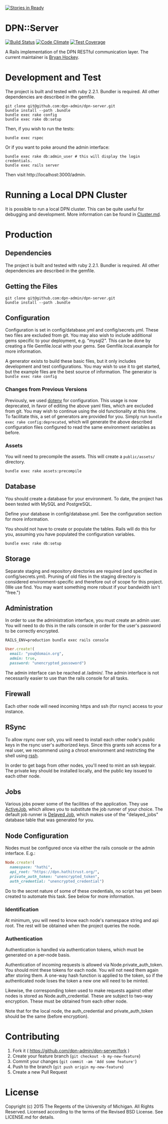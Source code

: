 [![Stories in Ready](https://badge.waffle.io/dpn-admin/dpn-server.png?label=ready&title=Ready)](https://waffle.io/dpn-admin/dpn-server)
# DPN::Server

[![Build Status](https://travis-ci.org/dpn-admin/dpn-server.svg?branch=master)](https://travis-ci.org/dpn-admin/dpn-server)
[![Code Climate](https://codeclimate.com/github/dpn-admin/dpn-server/badges/gpa.svg)](https://codeclimate.com/github/dpn-admin/dpn-server)
[![Test Coverage](https://codeclimate.com/github/dpn-admin/dpn-server/badges/coverage.svg)](https://codeclimate.com/github/dpn-admin/dpn-server/coverage)

A Rails implementation of the DPN RESTful communication layer. The current
maintainer is [Bryan Hockey](https://github.com/malakai97).


# Development and Test

The project is built and tested with ruby 2.2.1.  Bundler is required.
All other dependencies are described in the gemfile.

```
git clone git@github.com:dpn-admin/dpn-server.git
bundle install --path .bundle
bundle exec rake config
bundle exec rake db:setup
```

Then, if you wish to run the tests:

``` bundle exec rspec ```

Or if you want to poke around the admin interface:

```
bundle exec rake db:admin_user # this will display the login credentials.
bundle exec rails server
```

Then visit http://localhost:3000/admin.


# Running a Local DPN Cluster
It is possible to run a local DPN cluster.  This can be quite useful
for debugging and development.  More information can be found in
[Cluster.md](Cluster.md).

# Production

## Dependencies

The project is built and tested with ruby 2.2.1.  Bundler is required.
All other dependencies are described in the gemfile.

## Getting the Files

```
git clone git@github.com:dpn-admin/dpn-server.git
bundle install --path .bundle
```

## Configuration

Configuration is set in config/database.yml and
config/secrets.yml.  These two files are excluded from git.  You
may also wish to include additional gems specific to your
deployment, e.g. "mysql2".  This can be done by creating a file
Gemfile.local with your gems.  See Gemfile.local.example for
more information.

A generator exists to build these basic files, but it only
includes development and test configurations.  You may wish
to use it to get started, but the example files are the best
source of information.  The generator is ```bundle exec rake config```

### Changes from Previous Versions
Previously, we used [dotenv](https://github.com/bkeepers/dotenv) for
configuration.  This usage is now deprecated, in favor of editing
the above yaml files, which are excluded from git.  You may wish to
continue using the old functionality at this time.  To facilitate this,
a set of generators are provided for you.  Simply run
```bundle exec rake config:deprecated```, which will generate the
above described configuration files configured to read the same environment
variables as before.

### Assets

You will need to precompile the assets. This will create a ```public/assets/``` directory.

```
bundle exec rake assets:precompile
```

## Database

You should create a database for your environment.  To date, the project
has been tested with MySQL and PostgreSQL.

Define your database in config/database.yml.  See the configuration section
for more information.

You should not have to create or populate the tables.  Rails will do this
for you, assuming you have populated the configuration variables.

```
bundle exec rake db:setup
```

## Storage

Separate staging and repository directories are required
(and specified in config/secrets.yml). Pruning of old files
in the staging directory is considered environment-specific and
therefore out of scope for this project.  (We use find. You may
want something more robust if your bandwidth isn't "free.")


## Administration

In order to use the administration interface, you must create an admin user.
You will need to do this in the rails console in order for the user's password
to be correctly encrypted.

```
RAILS_ENV=production bundle exec rails console
```

```ruby
User.create!(
  email: "you@domain.org",
  admin: true,
  password: "unencrypted_passoword")
```

The admin interface can be reached at /admin/.  The admin interface is not
necessarily easier to use than the rails console for all tasks.

## Firewall

Each other node will need incoming https and ssh (for rsync) access to your instance.

## RSync

To allow rsync over ssh, you will need to install each other node's public keys
in the rsync user's authorized keys.  Since this grants ssh access for a real
user, we recommend using a chroot environment and restricting the shell using
[rssh](http://www.pizzashack.org/rssh/).

In order to get bags from other nodes, you'll need to mint an ssh keypair.  The
private key should be installed locally, and the public key issued to each other
node.

## Jobs

Various jobs power some of the facilities of the application.  They use
[ActiveJob](http://edgeguides.rubyonrails.org/active_job_basics.html), which allows
you to substitute the job runner of your choice.  The default job runner is
[Delayed Job](https://github.com/collectiveidea/delayed_job), which makes use of
the "delayed_jobs" database table that was generated for you.

## Node Configuration

Nodes must be configured once via either the rails console
or the admin interface.  E.g.:

```ruby
Node.create!(
  namespace: "hathi",
  api_root: "https://dpn.hathitrust.org/",
  private_auth_token: "unencrypted_token",
  auth_credential: "unencrypted_credential")
```

Do to the secret nature of some of these credentials, no script has yet been
created to automate this task.  See below for more information.

### Identification

At minimum, you will need to know each node's namespace string and api root.  The
rest will be obtained when the project queries the node.

### Authentication

Authentication is handled via authentication tokens, which must be generated on a
per-node basis.

Authentication of incoming requests is allowed via Node.private_auth_token.
You should mint these tokens for each node.  You will not need them again
after storing them. A one-way hash function is applied to the token, so if the
authenticated node loses the token a new one will need to be minted.

Likewise, the corresponding token used to make requests against other nodes is stored as
Node.auth_credential.  These are subject to two-way encryption.  These must be obtained
from each other node.

Note that for the local node, the auth_credential and private_auth_token should be the
same (before encryption).


# Contributing

1. Fork it ( https://github.com/dpn-admin/dpn-server/fork )
2. Create your feature branch (`git checkout -b my-new-feature`)
3. Commit your changes (`git commit -am 'Add some feature'`)
4. Push to the branch (`git push origin my-new-feature`)
5. Create a new Pull Request

# License

Copyright (c) 2015 The Regents of the University of Michigan.
All Rights Reserved.
Licensed according to the terms of the Revised BSD License.
See LICENSE.md for details.

